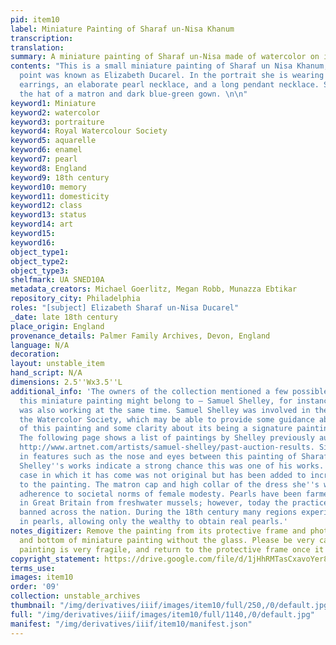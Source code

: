 ```yaml
---
pid: item10
label: Miniature Painting of Sharaf un-Nisa Khanum
transcription:
translation:
summary: A miniature painting of Sharaf un-Nisa made of watercolor on ivory disk
contents: "This is a small miniature painting of Sharaf un Nisa Khanum, who by this
  point was known as Elizabeth Ducarel. In the portrait she is wearing elaborate pearl
  earrings, an elaborate pearl necklace, and a long pendant necklace. She is wearing
  the hat of a matron and dark blue-green gown. \n\n"
keyword1: Miniature
keyword2: watercolor
keyword3: portraiture
keyword4: Royal Watercolour Society
keyword5: aquarelle
keyword6: enamel
keyword7: pearl
keyword8: England
keyword9: 18th century
keyword10: memory
keyword11: domesticity
keyword12: class
keyword13: status
keyword14: art
keyword15:
keyword16:
object_type1:
object_type2:
object_type3:
shelfmark: UA SNED10A
metadata_creators: Michael Goerlitz, Megan Robb, Munazza Ebtikar
repository_city: Philadelphia
roles: "[subject] Elizabeth Sharaf un-Nisa Ducarel"
_date: late 18th century
place_origin: England
provenance_details: Palmer Family Archives, Devon, England
language: N/A
decoration:
layout: unstable_item
hand_script: N/A
dimensions: 2.5''Wx3.5''L
additional_info: 'The owners of the collection mentioned a few possible names of who
  this miniature painting might belong to – Samuel Shelley, for instance. John Bogle
  was also working at the same time. Samuel Shelley was involved in the founding of
  the Watercolor Society, which may be able to provide some guidance about the provenance
  of this painting and some clarity about its being a signature painting of Shelley’s.
  The following page shows a list of paintings by Shelley previously auctioned off:
  http://www.artnet.com/artists/samuel-shelley/past-auction-results. Similarities
  in features such as the nose and eyes between this painting of Sharaf un-Nisa and
  Shelley''s works indicate a strong chance this was one of his works. Note that the
  case in which it has come was not original but has been added to increase the protection
  to the painting. The matron cap and high collar of the dress she''s wearing suggest
  adherence to societal norms of female modesty. Pearls have been farmed for centuries
  in Great Britain from freshwater mussels; however, today the practice is virtually
  banned across the nation. During the 18th century many regions experienced shortages
  in pearls, allowing only the wealthy to obtain real pearls.'
notes_digitizer: Remove the painting from its protective frame and photograph top
  and bottom of miniature painting without the glass. Please be very careful, as this
  painting is very fragile, and return to the protective frame once it has been photographed.
copyright_statement: https://drive.google.com/file/d/1jHhRMTasCxavoYer89Wn8_Xn65nL0sW0/view?usp=sharing
terms_use:
images: item10
order: '09'
collection: unstable_archives
thumbnail: "/img/derivatives/iiif/images/item10/full/250,/0/default.jpg"
full: "/img/derivatives/iiif/images/item10/full/1140,/0/default.jpg"
manifest: "/img/derivatives/iiif/item10/manifest.json"
---
```

